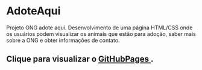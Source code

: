 # AdoteAqui

Projeto ONG adote aqui. Desenvolvimento de uma página HTML/CSS onde os usuários podem visualizar os animais que estão para adoção, saber mais sobre a ONG e obter informações de contato.       

## Clique para visualizar o <a href ="https://vitorianb.github.io/AdoteAqui/"> GitHubPages </a>.

